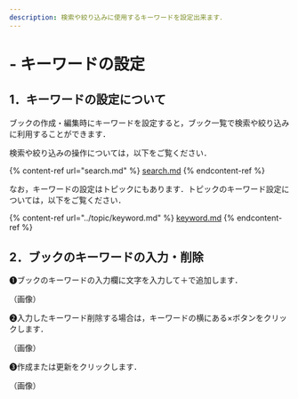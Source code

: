 ```yaml
---
description: 検索や絞り込みに使用するキーワードを設定出来ます．
---
```


# - キーワードの設定

## 1．キーワードの設定について

ブックの作成・編集時にキーワードを設定すると，ブック一覧で検索や絞り込みに利用することができます．

検索や絞り込みの操作については，以下をご覧ください．

{% content-ref url="search.md" %}
[search.md](search.md)
{% endcontent-ref %}

なお，キーワードの設定はトピックにもあります．トピックのキーワード設定については，以下をご覧ください．

{% content-ref url="../topic/keyword.md" %}
[keyword.md](../topic/keyword.md)
{% endcontent-ref %}

## 2．ブックのキーワードの入力・削除

❶ブックのキーワードの入力欄に文字を入力して＋で追加します．

（画像）

❷入力したキーワード削除する場合は，キーワードの横にある×ボタンをクリックします．

（画像）

❸作成または更新をクリックします．

（画像）
